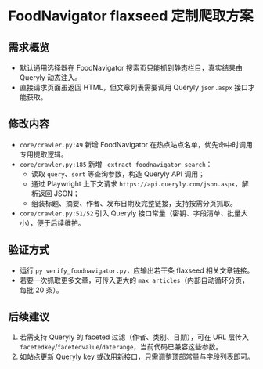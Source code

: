 ﻿# FoodNavigator flaxseed 定制爬取方案

## 需求概览
- 默认通用选择器在 FoodNavigator 搜索页只能抓到静态栏目，真实结果由 Queryly 动态注入。
- 直接请求页面虽返回 HTML，但文章列表需要调用 Queryly `json.aspx` 接口才能获取。

## 修改内容
- `core/crawler.py:49` 新增 FoodNavigator 在热点站点名单，优先命中时调用专用提取逻辑。
- `core/crawler.py:185` 新增 `_extract_foodnavigator_search`：
  - 读取 `query`、`sort` 等查询参数，构造 Queryly API 调用；
  - 通过 Playwright 上下文请求 `https://api.queryly.com/json.aspx`，解析返回 JSON；
  - 组装标题、摘要、作者、发布日期及完整链接，支持按需分页抓取。
- `core/crawler.py:51/52` 引入 Queryly 接口常量（密钥、字段清单、批量大小），便于后续维护。

## 验证方式
- 运行 `py verify_foodnavigator.py`，应输出若干条 flaxseed 相关文章链接。
- 若要一次抓取更多文章，可传入更大的 `max_articles`（内部自动循环分页，每批 20 条）。

## 后续建议
1. 若需支持 Queryly 的 faceted 过滤（作者、类别、日期），可在 URL 层传入 `facetedkey`/`facetedvalue`/`daterange`，当前代码已兼容这些参数。
2. 如站点更新 Queryly key 或改用新接口，只需调整顶部常量与字段列表即可。
